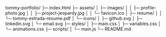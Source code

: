 tommy-portfolio/
├─ index.html
├─ assets/
│  ├─ images/
│  │  ├─ profile-photo.jpg
│  │  ├─ project-jeopardy.jpg
│  │  └─ favicon.ico
│  ├─ resume/
│  │  └─ tommy-estrada-resume.pdf
│  └─ icons/
│     ├─ github.svg
│     ├─ linkedin.svg
│     └─ email.svg
├─ styles/
│  ├─ main.css
│  ├─ variables.css
│  └─ animations.css
├─ scripts/
│  └─ main.js
└─ README.md